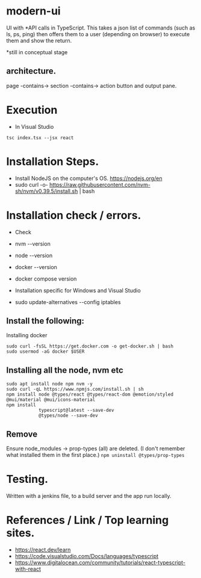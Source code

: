 # modern-ui
UI with *API calls in TypeScript. This takes a json list of commands (such as ls, ps, ping) then offers them to a user 
(depending on browser) to execute them and show the return.

*still in conceptual stage

## architecture.

page -contains-> section -contains-> action button and output pane.

# Execution

 - In Visual Studio

 ```
 tsc index.tsx --jsx react
 ```

# Installation Steps.
 -  Install NodeJS on the computer's OS. https://nodejs.org/en
 -  sudo curl -o- https://raw.githubusercontent.com/nvm-sh/nvm/v0.39.5/install.sh | bash

# Installation check / errors.
 - Check
  - nvm --version
  - node --version
  - docker --version
  - docker compose version

 - Installation specific for Windows and Visual Studio
  - sudo update-alternatives --config iptables
 
## Install the following:
Installing docker
```
sudo curl -fsSL https://get.docker.com -o get-docker.sh | bash
sudo usermod -aG docker $USER
```
## Installing all the node, nvm etc
```
sudo apt install node npm nvm -y
sudo curl -qL https://www.npmjs.com/install.sh | sh
npm install node @types/react @types/react-dom @emotion/styled @mui/material @mui/icons-material 
npm install 
            typescript@latest --save-dev 
            @types/node --save-dev
```
## Remove
Ensure node_modules -> prop-types (all) are deleted. (I don't remember what installed them in the first place.)
```npm uninstall @types/prop-types```

# Testing.
Written with a jenkins file, to a build server and the app run locally.

# References / Link / Top learning sites.
 - https://react.dev/learn
 - https://code.visualstudio.com/Docs/languages/typescript
 - https://www.digitalocean.com/community/tutorials/react-typescript-with-react